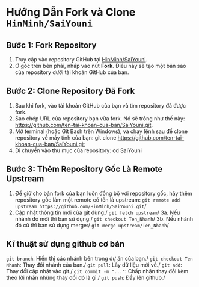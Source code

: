 # Hướng Dẫn Fork và Clone `HinMinh/SaiYouni`

## Bước 1: Fork Repository

1. Truy cập vào repository GitHub tại [HinMinh/SaiYouni](https://github.com/HinMinh/SaiYouni.git).
2. Ở góc trên bên phải, nhấp vào nút **Fork**. Điều này sẽ tạo một bản sao của repository dưới tài khoản GitHub của bạn.

## Bước 2: Clone Repository Đã Fork

1. Sau khi fork, vào tài khoản GitHub của bạn và tìm repository đã được fork.
2. Sao chép URL của repository bạn vừa fork. Nó sẽ trông như thế này: https://github.com/ten-tai-khoan-cua-ban/SaiYouni.git.
3. Mở terminal (hoặc Git Bash trên Windows), và chạy lệnh sau để clone repository về máy tính của bạn:
git clone https://github.com/ten-tai-khoan-cua-ban/SaiYouni.git
4. Di chuyển vào thư mục của repository:
cd SaiYouni
## Bước 3: Thêm Repository Gốc Là Remote Upstream
1. Để giữ cho bản fork của bạn luôn đồng bộ với repository gốc, hãy thêm repository gốc làm một remote có tên là upstream:
`git remote add upstream https://github.com/HinMinh/SaiYouni.git`/
2. Cập nhật thông tin mới của git dùng:/
`git fetch upstream`/
3a. Nếu nhánh đó mới thì bạn sử dụng:/
`git checkout Ten_Nhanh`/
3b. Nếu nhánh đó cũ thì bạn sử dụng merge:/
`git merge upstream/Ten_Nhanh`/

## Kĩ thuật sử dụng github cơ bản
`git branch`: Hiển thị các nhánh bên trong dự án của bạn./
`git checkout Ten Nhanh`: Thay đổi nhánh của bạn./
`git pull`: Lấy dữ liệu mới về./
`git add`: Thay đổi cập nhật vào git./
`git commit -m "..."`: Chấp nhận thay đổi kèm theo lời nhắn những thay đổi đó là gì./
`git push`: Đẩy lên github./

